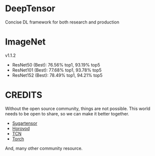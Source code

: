 # DeepTensor
Concise DL framework for both research and production

# ImageNet
v1.1.2
 - ResNet50 (Best): 76.56% top1, 93.19% top5
 - ResNet101 (Best): 77.68% top1, 93.78% top5
 - ResNet152 (Best): 78.49% top1, 94.21% top5

# CREDITS
Without the open source community, things are not possible.
This world needs to be open to share, so we can make it better together.

 - [Sugartensor](https://github.com/buriburisuri/sugartensor)
 - [Horovod](https://github.com/uber/horovod)
 - [TCN](https://github.com/tensorflow/models/tree/master/research/tcn)
 - [Torch](http://torch.ch/blog/2016/02/04/resnets.html)

And, many other community resource.

